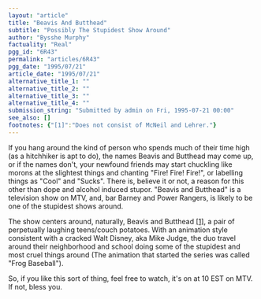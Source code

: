 ```yaml
---
layout: "article"
title: "Beavis And Butthead"
subtitle: "Possibly The Stupidest Show Around"
author: "Bysshe Murphy"
factuality: "Real"
pgg_id: "6R43"
permalink: "articles/6R43"
pgg_date: "1995/07/21"
article_date: "1995/07/21"
alternative_title_1: ""
alternative_title_2: ""
alternative_title_3: ""
alternative_title_4: ""
submission_string: "Submitted by admin on Fri, 1995-07-21 00:00"
see_also: []
footnotes: {"[1]":"Does not consist of McNeil and Lehrer."}
---
```

<div>
<p>If you hang around the kind of person who spends much of their time high (as a hitchhiker is apt to do), the names Beavis and Butthead may come up, or if the names don't, your newfound friends may start chuckling like morons at the slightest things and chanting "Fire! Fire! Fire!", or labelling things as "Cool" and "Sucks". There is, believe it or not, a reason for this other than dope and alcohol induced stupor. "Beavis and Butthead" is a television show on MTV, and, bar Barney and Power Rangers, is likely to be one of the stupidest shows around.</p>
<p>The show centers around, naturally, Beavis and Butthead <a href="#footnotes.1" class="footnote-link">[1]</a>, a pair of perpetually laughing teens/couch potatoes. With an animation style consistent with a cracked Walt Disney, aka Mike Judge, the duo travel around their neighborhood and school doing some of the stupidest and most cruel things around (The animation that started the series was called "Frog Baseball").</p>
<p>So, if you like this sort of thing, feel free to watch, it's on at 10 EST on MTV. If not, bless you.</p>
</div>
